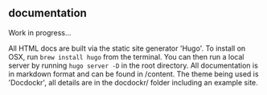 ## documentation

Work in progress...

All HTML docs are built via the static site generator 'Hugo'. To install on OSX, run `brew install hugo` from the terminal.
You can then run a local server by running `hugo server -D` in the root directory.
All documentation is in markdown format and can be found in /content.
The theme being used is 'Docdockr', all details are in the docdockr/ folder including an example site.



